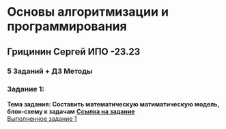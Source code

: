 # Основы алгоритмизации и программирования
## Грицинин Сергей ИПО -23.23
### 5 Заданий + ДЗ Методы


### Задание 1:
**Тема задания: Составить математическую матиматическую модель, блок-схему к задачам**
**[Ссылка на задание](https://docs.google.com/document/d/1zOSthRCBrv7pknkoSWn_6rMpospb_-49/edit?usp=drive_link&ouid=100513881964207635934&rtpof=true&sd=true)**
<br>
[Выполненное задaние 1](https://github.com/Serega-end/redme.md/blob/main/zadanie1.docx)
